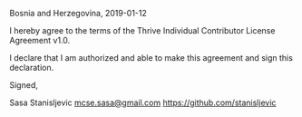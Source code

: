 Bosnia and Herzegovina, 2019-01-12

I hereby agree to the terms of the Thrive Individual Contributor License
Agreement v1.0.

I declare that I am authorized and able to make this agreement and sign this
declaration.

Signed,

Sasa Stanisljevic mcse.sasa@gmail.com https://github.com/stanisljevic

